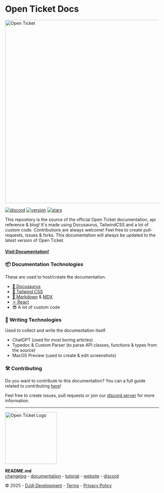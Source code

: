 # Open Ticket Docs

<img src="https://apis.dj-dj.be/cdn/openticket/logo.png" alt="Open Ticket" width="600px">

[![discord](https://img.shields.io/badge/discord-join%20our%20server-5865F2.svg?style=flat-square&logo=discord)](https://discord.com/invite/26vT9wt3n3)  [![version](https://img.shields.io/badge/version-4.0.0-brightgreen.svg?style=flat-square)](https://github.com/DJj123dj/open-ticket/releases/tag/v4.0.0)  [![stars](https://img.shields.io/github/stars/djj123dj/ot-docs?color=yellow&label=stars&logo=github&style=flat-square)](https://otdocs.dj-dj.be)

This repository is the source of the official Open Ticket documentation, api reference & blog! It's made using Docusaurus, TailwindCSS and a lot of custom code.
Contributions are always welcome! Feel free to create pull-requests, issues & forks. This documentation will always be updated to the latest version of Open Ticket.


#### [Visit Documentation!](https://otdocs.dj-dj.be)

### 📦 Documentation Technologies
These are used to host/create the documentation.
- [🦖 Docusaurus](https://docusaurus.io)
- [🌊 Tailwind CSS](https://tailwindcss.com)
- [📄 Markdown](https://www.markdownguide.org) & [MDX](https://mdxjs.com/)
- [⚛️ React](https://react.dev/)
- 😎 A lot of custom code

### 📝 Writing Technologies
Used to collect and write the documentation itself.
- ChatGPT (used for most boring articles)
- Typedoc & Custom Parser (to parse API classes, functions & types from the source)
- MacOS Preview (used to create & edit screenshots)

### 🛠️ Contributing
Do you want to contribute to this documentation? You can a full guide related to contributing [here](https://otdocs.dj-dj.be/contributing)!

Feel free to create issues, pull requests or join our [discord server](https://discord.dj-dj.be) for more information.

---
<img src="https://apis.dj-dj.be/cdn/openticket/logo.png" alt="Open Ticket Logo" width="170px">

**README.md**<br>
[changelog](https://otgithub.dj-dj.be/releases) - [documentation](https://otdocs.dj-dj.be) - [tutorial](https://www.youtube.com/watch?v=2jK9kAf6ASU) - [website](https://openticket.dj-dj.be) - [discord](https://discord.dj-dj.be)<br>

© 2025 - [DJdj Development](https://www.dj-dj.be) - [Terms](https://www.dj-dj.be/terms#terms) - [Privacy Policy](https://www.dj-dj.be/terms#privacy)
